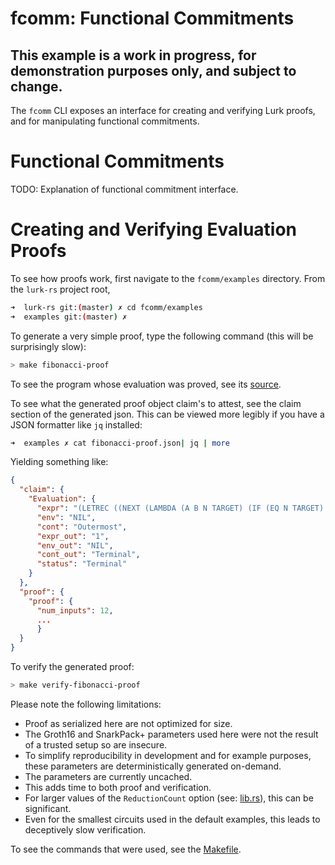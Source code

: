 # fcomm: Functional Commitments

## This example is a work in progress, for demonstration purposes only, and subject to change.

The `fcomm` CLI exposes an interface for creating and verifying Lurk proofs, and for manipulating functional commitments.

# Functional Commitments
TODO: Explanation of functional commitment interface.

# Creating and Verifying Evaluation Proofs

To see how proofs work, first navigate to the `fcomm/examples` directory. From the `lurk-rs` project root,
```bash
➜  lurk-rs git:(master) ✗ cd fcomm/examples
➜  examples git:(master) ✗
```

To generate a very simple proof, type the following command (this will be surprisingly slow):

```bash
> make fibonacci-proof
```

To see the program whose evaluation was proved, see its [source](examples/fibonacci.lurk).

To see what the generated proof object claim's to attest, see the claim section of the generated json. This can be viewed more legibly if you have a JSON formatter like `jq` installed:

```bash
➜  examples ✗ cat fibonacci-proof.json| jq | more
```

Yielding something like:
```json
{
  "claim": {
    "Evaluation": {
      "expr": "(LETREC ((NEXT (LAMBDA (A B N TARGET) (IF (EQ N TARGET) A (NEXT B (+ A B) (+ 1 N) TARGET)))) (FIB (NEXT 0 1 0))) (FIB 1))",
      "env": "NIL",
      "cont": "Outermost",
      "expr_out": "1",
      "env_out": "NIL",
      "cont_out": "Terminal",
      "status": "Terminal"
    }
  },
  "proof": {
    "proof": {
      "num_inputs": 12,
      ...
      }
  }
}
```

To verify the generated proof:

```bash
> make verify-fibonacci-proof
```

Please note the following limitations:
- Proof as serialized here are not optimized for size.
- The Groth16 and SnarkPack+ parameters used here were not the result of a trusted setup so are insecure.
- To simplify reproducibility in development and for example purposes, these parameters are deterministically generated on-demand.
- The parameters are currently uncached.
- This adds time to both proof and verification.
- For larger values of the `ReductionCount` option (see: [lib.rs](src/lib.rs)), this can be significant.
- Even for the smallest circuits used in the default examples, this leads to deceptively slow verification.

To see the commands that were used, see the [Makefile](examples/Makefile).
